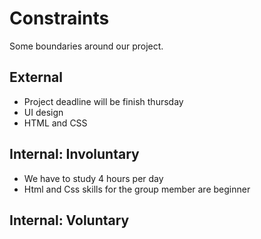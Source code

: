 # Constraints

Some boundaries around our project.

## External

- Project deadline will be finish thursday
- UI design
- HTML and CSS

## Internal: Involuntary

- We have to study 4 hours per day
- Html and Css skills for the group member are beginner

## Internal: Voluntary
